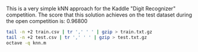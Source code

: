 This is a very simple kNN approach for the Kaddle "Digit Recognizer" competition. The score that this solution achieves on the test dataset during the open competition is: 0.96800

```bash
tail -n +2 train.csv | tr ',' ' ' | gzip > train.txt.gz
tail -n +2 test.csv | tr ',' ' ' | gzip > test.txt.gz
octave -q knn.m
```
